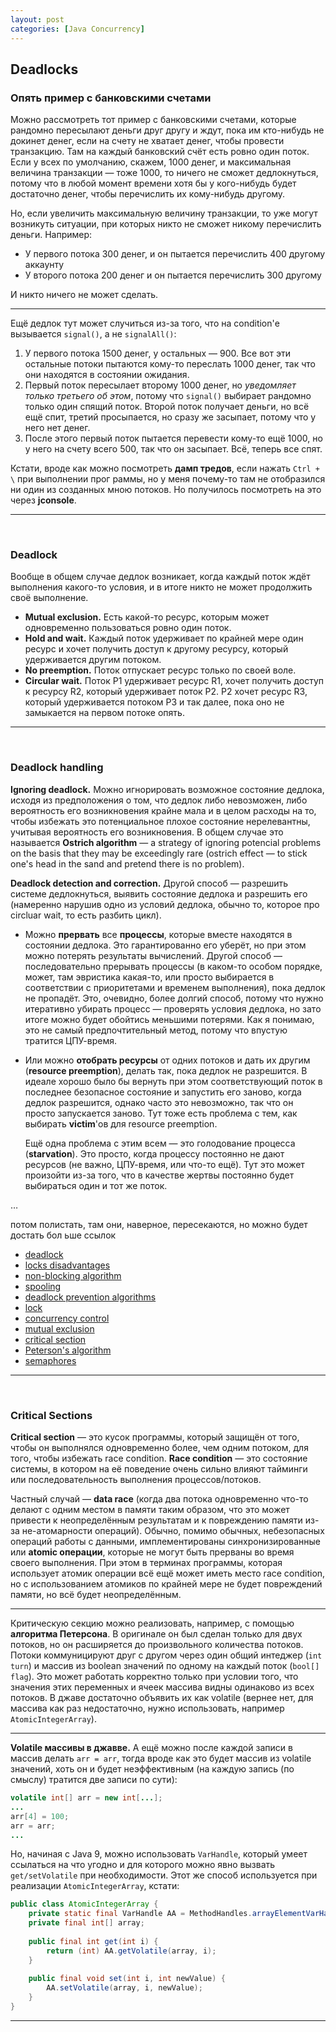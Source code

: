 ```yaml
---
layout: post
categories: [Java Concurrency]
---
```


## Deadlocks

### Опять пример с банковскими счетами

Можно рассмотреть тот пример с банковскими счетами, которые рандомно пересылают деньги друг другу и ждут, пока им кто-нибудь не докинет денег, если на счету не хватает денег, чтобы провести транзакцию. Там на каждый банковский счёт есть ровно один поток. Если у всех по умолчанию, скажем, 1000 денег, и максимальная величина транзакции — тоже 1000, то ничего не сможет дедлокнуться, потому что в любой момент времени хотя бы у кого-нибудь будет достаточно денег, чтобы перечислить их кому-нибудь другому.

Но, если увеличить максимальную величину транзакции, то уже могут возникуть ситуации, при которых никто не сможет никому перечислить деньги. Например:

- У первого потока 300 денег, и он пытается перечислить 400 другому аккаунту
- У второго потока 200 денег и он пытается перечислить 300 другому

И никто ничего не может сделать.

----

Ещё дедлок тут может случиться из-за того, что на condition'е вызывается `signal()`, а не `signalAll()`:

1. У первого потока 1500 денег, у остальных — 900. Все вот эти остальные потоки пытаются кому-то переслать 1000 денег, так что они находятся в состоянии ожидания.
2. Первый поток пересылает второму 1000 денег, но *уведомляет только третьего об этом*, потому что `signal()` выбирает рандомно только один спящий поток. Второй поток получает деньги, но всё ещё спит, третий просыпается, но сразу же засыпает, потому что у него нет денег.
3. После этого первый поток пытается перевести кому-то ещё 1000, но у него на счету всего 500, так что он засыпает. Всё, теперь все спят.

Кстати, вроде как можно посмотреть **дамп тредов**, если нажать `Ctrl + \` при выполнении прог раммы, но у меня почему-то там не отобразился ни один из созданных мною потоков. Но получилось посмотреть на это через **jconsole**.

----

 <br>

### Deadlock

Вообще в общем случае дедлок возникает, когда каждый поток ждёт выполнения какого-то условия, и в итоге никто не может продолжить своё выполнение.

- **Mutual exclusion.** Есть какой-то ресурс, которым может одновременно пользоваться ровно один поток.
- **Hold and wait.** Каждый поток удерживает по крайней мере один ресурс и хочет получить доступ к другому ресурсу, который удерживается другим потоком.
- **No preemption.** Поток отпускает ресурс только по своей воле.
- **Circular wait.** Поток P1 удерживает ресурс R1, хочет получить доступ к ресурсу R2, который удерживает поток P2. P2 хочет ресурс R3, который удерживается потоком P3 и так далее, пока оно не замыкается на первом потоке опять.

----

<br>

### Deadlock handling

**Ignoring deadlock.** Можно игнорировать возможное состояние дедлока, исходя из предположения о том, что дедлок либо невозможен, либо вероятность его возникновения крайне мала и в целом расходы на то, чтобы избежать это потенциальное плохое состояние нерелевантны, учитывая вероятность его возникновения. В общем случае это называется **Ostrich algorithm** — a strategy of ignoring potencial problems on the basis that they may be exceedingly rare (ostrich effect — to stick one's head in the sand and pretend there is no problem).

**Deadlock detection and correction.** Другой способ — разрешить системе дедлокнуться, выявить состояние дедлока и разрешить его (намеренно нарушив одно из условий дедлока, обычно то, которое про circluar wait, то есть разбить цикл).

- Можно **прервать** все **процессы**, которые вместе находятся в состоянии дедлока. Это гарантированно его уберёт, но при этом можно потерять результаты вычислений. Другой способ — последовательно прерывать процессы (в каком-то особом порядке, может, там эвристика какая-то, или просто выбирается в соответствии с приоритетами и временем выполнения), пока дедлок не пропадёт. Это, очевидно, более долгий способ, потому что нужно итеративно убирать процесс — проверять условия дедлока, но зато итоге можно будет обойтись меньшими потерями. Как я понимаю, это не самый предпочтительный метод, потому что впустую тратится ЦПУ-время.

- Или можно **отобрать ресурсы** от одних потоков и дать их другим (**resource preemption**), делать так, пока дедлок не разрешится. В идеале хорошо было бы вернуть при этом соответствующий поток в последнее безопасное состояние и запустить его заново, когда дедлок разрешится, однако часто это невозможно, так что он просто запускается заново. Тут тоже есть проблема с тем, как выбирать **victim**'ов для resource preemption.

  Ещё одна проблема с этим всем — это голодование процесса (**starvation**). Это просто, когда процессу постоянно не дают ресурсов (не важно, ЦПУ-время, или что-то ещё). Тут это может произойти из-за того, что в качестве жертвы постоянно будет выбираться один и тот же поток.

…

потом полистать, там они, наверное, пересекаются, но можно будет достать бол ьше ссылок

- [deadlock](https://en.wikipedia.org/wiki/Deadlock)
- [locks disadvantages](https://en.wikipedia.org/wiki/Lock_(computer_science)#Disadvantages)
- [non-blocking algorithm](https://en.wikipedia.org/wiki/Non-blocking_algorithm)
- [spooling](https://en.wikipedia.org/wiki/Spooling)
- [deadlock prevention algorithms](https://en.wikipedia.org/wiki/Deadlock_prevention_algorithms)
- [lock](https://en.wikipedia.org/wiki/Lock_(computer_science)#Disadvantages)
- [concurrency control](https://en.wikipedia.org/wiki/Concurrency_control)
- [mutual exclusion](https://en.wikipedia.org/wiki/Mutual_exclusion)
- [critical section](https://en.wikipedia.org/wiki/Critical_section)
- [Peterson's algorithm](https://en.wikipedia.org/wiki/Peterson%27s_algorithm#Bounded_waiting)
- [semaphores](https://en.wikipedia.org/wiki/Semaphore_(programming))

----

<br>

### Critical Sections

**Critical section** — это кусок программы, который защищён от того, чтобы он выполнялся одновременно более, чем одним потоком, для того, чтобы избежать race condition. **Race condition** — это состояние системы, в котором на её поведение очень сильно влияют тайминги или последовательность выполнения процессов/потоков.

Частный случай — **data race** (когда два потока одновременно что-то делают с одним местом в памяти таким образом, что это может привести к неопределённым результатам и к повреждению памяти из-за не-атомарности операций). Обычно, помимо обычных, небезопасных операций работы с данными, имплементированы синхронизированные или **atomic операции**, которые не могут быть прерваны во время своего выполнения. При этом в терминах программы, которая использует атомик операции всё ещё может иметь место race condition, но с использованием атомиков по крайней мере не будет повреждений памяти, но всё будет неопределённым.

----

Критическую секцию можно реализовать, например, с помощью **алгоритма Петерсона**. В оригинале он был сделан только для двух потоков, но он расширяется до произвольного количества потоков. Потоки коммуницируют друг с другом через один общий интеджер (`int turn`) и массив из boolean значений по одному на каждый поток (`bool[] flag`). Это может работать корректно только при условии того, что значения этих переменных и ячеек массива видны одинаково из всех потоков. В джаве достаточно объявить их как volatile (вернее нет, для массива как раз недостаточно, нужно использовать, например `AtomicIntegerArray`).

----

**Volatile массивы в джавве.** А ещё можно после каждой записи в массив делать `arr = arr`, тогда вроде как это будет массив из volatile значений, хоть он и будет неэффективным (на каждую запись (по смыслу) тратится две записи по сути):

```java
volatile int[] arr = new int[...];
...
arr[4] = 100;
arr = arr;
...
```

Но, начиная с Java 9, можно использовать `VarHandle`, который умеет ссылаться на что угодно и для которого можно явно вызвать `get/setVolatile` при необходимости. Этот же способ используется при реализации `AtomicIntegerArray`, кстати:

```java
public class AtomicIntegerArray {
    private static final VarHandle AA = MethodHandles.arrayElementVarHandle(int[].class);
    private final int[] array;
    
    public final int get(int i) {
        return (int) AA.getVolatile(array, i);
    }
    
    public final void set(int i, int newValue) {
        AA.setVolatile(array, i, newValue);
    }
}
```

----

